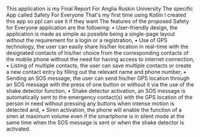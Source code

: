This application is my Final Report For Anglia Ruskin University
The specific App called Safety For Everyone
That's my first time using Kotlin 
I created this app so ppl can use it if they want
The features of the proposed Safety for Everyone application are the following:
•	User-friendly design, the application is made as simple as possible being a single-page layout without the requirement for a login or a registration, 
•	Use of GPS technology, the user can easily share his/her location in real-time with the designated contacts of his/her choice from the corresponding contacts of the mobile phone without the need for having access to internet connection,
•	Listing of multiple contacts, the user can save multiple contacts or create a new contact entry by filling out the relevant name and phone number,
•	Sending an SOS message, the user can send his/her GPS location through an SOS message with the press of one button or without it via the use of the shake detector function,
•	Shake detector activation, an SOS message is automatically sent to the emergency contact(s) with the GPS location of the person in need without pressing any buttons when intense motion is detected and,
•	Siren activation, the phone will enable the function of a siren at maximum volume even if the smartphone is in silent mode at the same time when the SOS message is sent or when the shake detector is activated.

